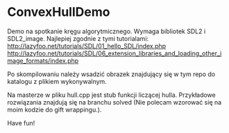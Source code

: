# ConvexHullDemo

Demo na spotkanie kręgu algorytmicznego.
Wymaga bibliotek SDL2 i SDL2_image. 
Najlepiej zgodnie z tymi tutorialami:
http://lazyfoo.net/tutorials/SDL/01_hello_SDL/index.php
http://lazyfoo.net/tutorials/SDL/06_extension_libraries_and_loading_other_image_formats/index.php

Po skompilowaniu należy wsadzić obrazek znajdujący się w tym repo do katalogu z plikiem wykonywalnym.

Na masterze w pliku hull.cpp jest stub funkcji liczącej hulla.
Przykładowe rozwiązania znajdują się na branchu solved (Nie polecam wzorować się na moim kodzie do gift wrappingu.).

Have fun!
